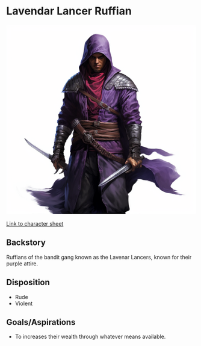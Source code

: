 # Lavendar Lancer Ruffian

![alt_text](LavendarLancerRuffian.png)

[Link to character sheet](https://docs.google.com/spreadsheets/d/1MqJ2KOFpJeXiezRRxhI4TvT3VsCpBaXg6pFK5L6Emm4/edit?usp=sharing)

## Backstory

Ruffians of the bandit gang known as the Lavenar Lancers, known for their purple attire.

## Disposition
- Rude
- Violent

## Goals/Aspirations
- To increases their wealth through whatever means available.